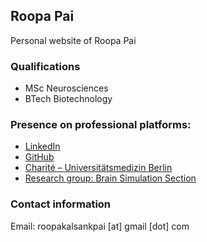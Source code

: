 ## Roopa Pai
Personal website of Roopa Pai

### Qualifications
- MSc Neurosciences
- BTech Biotechnology

### Presence on professional platforms:

- [LinkedIn](https://www.linkedin.com/in/roopa-pai/)
- [GitHub](https://github.com/roopa-pai)
- [Charité – Universitätsmedizin Berlin](https://brainsimulation.charite.de/metas/person/person/address_detail/pai/)
- [Research group: Brain Simulation Section](https://www.brainsimulation.org/bsw/zwei/team-staff)

### Contact information
Email: roopakalsankpai [at] gmail [dot] com
